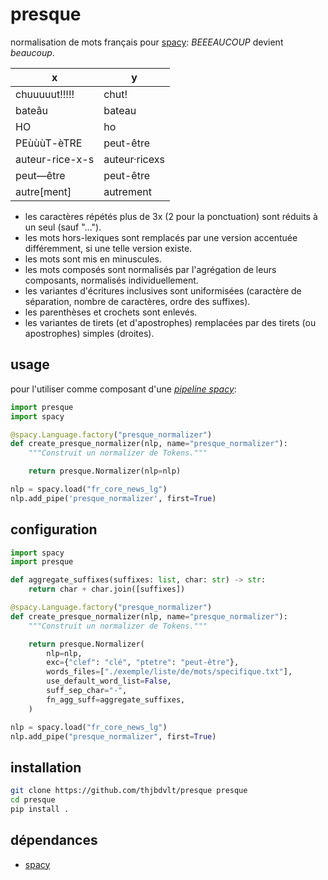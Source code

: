 presque
======

normalisation de mots français pour [spacy](https://spacy.io/): _BEEEAUCOUP_ devient _beaucoup_.

|x|y|
|--|--|
|chuuuuut!!!!!|chut!|
|bateâu|bateau|
|HO|ho|
|PEùùùT-èTRE|peut-être|
|auteur-rice-x-s|auteur·ricexs|
|peut—être|peut-être|
|autre[ment]|autrement|

- les caractères répétés plus de 3x (2 pour la ponctuation) sont réduits à un seul (sauf "...").
- les mots hors-lexiques sont remplacés par une version accentuée différemment, si une telle version existe.
- les mots sont mis en minuscules.
- les mots composés sont normalisés par l'agrégation de leurs composants, normalisés individuellement.
- les variantes d'écritures inclusives sont uniformisées (caractère de séparation, nombre de caractères, ordre des suffixes).
- les parenthèses et crochets sont enlevés.
- les variantes de tirets (et d'apostrophes) remplacées par des tirets (ou apostrophes) simples (droites).

usage
-----

pour l'utiliser comme composant d'une [_pipeline spacy_](https://spacy.io/usage/processing-pipelines):

```python
import presque
import spacy

@spacy.Language.factory("presque_normalizer")
def create_presque_normalizer(nlp, name="presque_normalizer"):
    """Construit un normalizer de Tokens."""

    return presque.Normalizer(nlp=nlp)

nlp = spacy.load("fr_core_news_lg")
nlp.add_pipe('presque_normalizer', first=True)
```

configuration
-------------

```python
import spacy
import presque

def aggregate_suffixes(suffixes: list, char: str) -> str:
    return char + char.join([suffixes])

@spacy.Language.factory("presque_normalizer")
def create_presque_normalizer(nlp, name="presque_normalizer"):
    """Construit un normalizer de Tokens."""

    return presque.Normalizer(
        nlp=nlp,
        exc={"clef": "clé", "ptetre": "peut-être"},
        words_files=["./exemple/liste/de/mots/specifique.txt"],
        use_default_word_list=False,
        suff_sep_char="-",
        fn_agg_suff=aggregate_suffixes,
    )

nlp = spacy.load("fr_core_news_lg")
nlp.add_pipe("presque_normalizer", first=True)
```

installation
------------

```bash
git clone https://github.com/thjbdvlt/presque presque
cd presque
pip install .
```

dépendances
-----------

- [spacy](https://spacy.io/)
